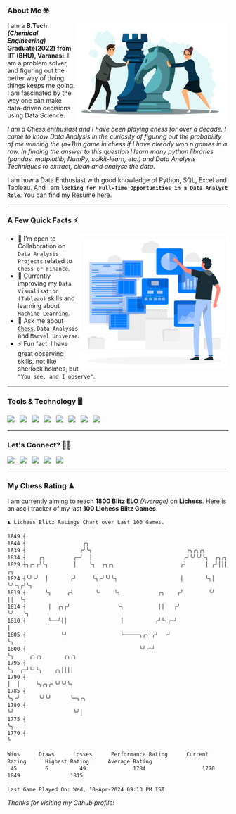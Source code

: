 ### About Me 🤓
<img align="right" alt="Coding" width="350" src="https://github.com/Laxman-Lakhan/Laxman-Lakhan/blob/master/Assets/Chess_Vector.jpg">   

I am a **B.Tech** _**(Chemical Engineering)**_ **Graduate(2022) from IIT (BHU), Varanasi**. I am a problem solver, and figuring out the better way of doing things keeps me going. I am fascinated by the way one can make data-driven decisions using Data Science. 

_I am a Chess enthusiast and I have been playing chess for over a decade. I came to know Data Analysis in the curiosity of figuring out the probability of me winning the (n+1)th game in chess if I have already won n games in a row. In finding the answer to this question I learn many python libraries (pandas, matplotlib, NumPy, scikit-learn, etc.) and Data Analysis Techniques to extract, clean and analyse the data._

I am now a Data Enthusiast with good knowledge of Python, SQL, Excel and Tableau. And I am **`looking for Full-Time Opportunities in a Data Analyst Role`**. You can find my Resume
 [here](https://drive.google.com/file/d/1UIOoogRLj5eGQFQBkuvMmTISZVdl2Ok7/view?usp=sharing).


---

### A Few Quick Facts ⚡️
<img align="right" alt="Coding" width="340" src="https://github.com/Laxman-Lakhan/Laxman-Lakhan/blob/master/Assets/Data_Vector.jpg">   

- 🤝 I’m open to Collaboration on `Data Analysis Projects` related to `Chess or Finance`.
- 📖 Currently improving my `Data Visualisation (Tableau)` skills and learning about `Machine Learning`.
- 💬 Ask me about [`Chess`](https://lichess.org/@/YourKingIsInDanger), `Data Analysis` and `Marvel Universe`.
- ⚡️ Fun fact: I have great observing skills, not like sherlock holmes, but `"You see, and I observe"`.

---
### Tools & Technology 🖥

<img src="https://img.shields.io/badge/Python-white?logo=Python&logoColor=ColorName&style=ShieldStyle" /> &nbsp;
<img src="https://img.shields.io/badge/MySQL-white?logo=MySQL&logoColor=ColorName&style=ShieldStyle" /> &nbsp;
<img src="https://img.shields.io/badge/Tableau-white?logo=Tableau&logoColor=ColorName&style=ShieldStyle" /> &nbsp;
<img src="https://img.shields.io/badge/Excel-white?logo=Microsoft+Excel&logoColor=196F3D&style=ShieldStyle" /> &nbsp;
<img src="https://img.shields.io/badge/Jupyter-white?logo=Jupyter&logoColor=ColorName&style=ShieldStyle" /> &nbsp;
<img src="https://img.shields.io/badge/pandas-white?logo=Pandas&logoColor=000080&style=ShieldStyle" /> &nbsp;
<img src="https://img.shields.io/badge/numpy-white?logo=Numpy&logoColor=85C1E9&style=ShieldStyle" /> &nbsp;
<img src="https://img.shields.io/badge/scikit learn-white?logo=Scikit+Learn&logoColor=ColorName&style=ShieldStyle" /> &nbsp;



---

### Let's Connect? 🫳🏻

<a href="mailto:laxmansingh.lakhan@gmail.com"> <img src="https://img.icons8.com/fluent/48/000000/gmail.png" width="3.5%"/> &nbsp;
[<img src="https://img.icons8.com/color/48/000000/linkedin.png" width="3.5%"/>](https://www.linkedin.com/in/laxman-lakhan/)  &nbsp;
[<img src="https://img.icons8.com/fluent/48/000000/facebook-new.png" width="3.5%"/>](https://www.facebook.com/s.laxmanlakhan/)  &nbsp;
[<img src="https://img.icons8.com/fluent/48/000000/instagram-new.png" width="3.5%"/>](https://www.instagram.com/laxman.lakhan/)  &nbsp;
[<img src="https://img.icons8.com/color/48/000000/twitter.png" width="3.5%"/>](https://twitter.com/laxman__lakhan)  &nbsp;

 ---
  
### My Chess Rating ♟
  
I am currently aiming to reach **1800 Blitz ELO** *(Average)* on **Lichess**. Here is an ascii tracker of my last **100 Lichess Blitz Games**.

  ```
  ♟︎ 𝙻𝚒𝚌𝚑𝚎𝚜𝚜 𝙱𝚕𝚒𝚝𝚣 𝚁𝚊𝚝𝚒𝚗𝚐𝚜 𝙲𝚑𝚊𝚛𝚝 𝚘𝚟𝚎𝚛 𝙻𝚊𝚜𝚝 𝟷00 𝙶𝚊𝚖𝚎𝚜.
  
1849 ┤
1844 ┤                  ╭╮
1839 ┤                 ╭╯╰╮                              ╭╮╭╮╭╮
1834 ┤    ╭╮         ╭─╯  │                             ╭╯╰╯╰╯╰╮  ╭╮╭╮
1829 ┼╮╭╮╭╯╰╮        │    ╰╮  ╭╮╭╮                     ╭╯      │ ╭╯│││  ╭╮
1824 ┤╰╯╰╯  │       ╭╯     ╰╮╭╯╰╯╰╮                    │       ╰╮│ ╰╯╰╮╭╯╰╮
1819 ┤      ╰╮     ╭╯       ╰╯    ╰╮            ╭╮    ╭╯        ╰╯    ││  ╰╮
1814 ┤       │  ╭╮╭╯               ╰╮           ││   ╭╯               ╰╯   ╰╮
1810 ┤       ╰──╯││                 │          ╭╯╰╮╭─╯                      │
1805 ┤           ╰╯                 ╰─────╮╭╮ ╭╯  ╰╯                        ╰╮
1800 ┤                                    ╰╯╰─╯                              ╰╮     ╭╮╭╮       ╭╮╭╮
1795 ┤                                                                        ╰╮  ╭─╯╰╯╰╮    ╭╮││││
1790 ┤                                                                         │  │     ╰╮╭╮╭╯╰╯╰╯╰╮
1785 ┤                                                                         ╰╮╭╯      ╰╯╰╯      ╰─╮╭╮
1780 ┤                                                                          ╰╯                   ╰╯│
1775 ┤                                                                                                 ╰╮
1770 ┤                                                                                                  ╰ 

Wins      Draws      Losses      Performance Rating      Current Rating      Highest Rating      Average Rating
   45         6          49               1784                  1770                1849                1815     

Last Game Played On: Wed, 10-Apr-2024 09:13 PM IST
  ```
  
  
*Thanks for visiting my Github profile!*
